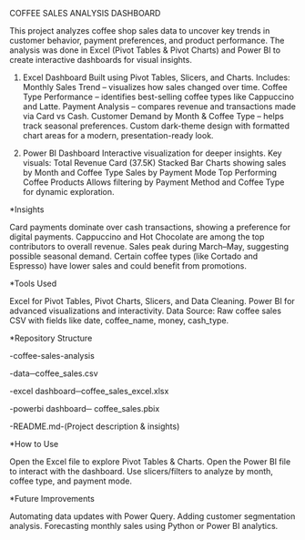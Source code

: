 COFFEE SALES ANALYSIS DASHBOARD

This project analyzes coffee shop sales data to uncover key trends in customer behavior, payment preferences, and product performance.
The analysis was done in Excel (Pivot Tables & Pivot Charts) and Power BI to create interactive dashboards for visual insights.

1. Excel Dashboard
Built using Pivot Tables, Slicers, and Charts.
Includes:
Monthly Sales Trend – visualizes how sales changed over time.
Coffee Type Performance – identifies best-selling coffee types like Cappuccino and Latte.
Payment Analysis – compares revenue and transactions made via Card vs Cash.
Customer Demand by Month & Coffee Type – helps track seasonal preferences.
Custom dark-theme design with formatted chart areas for a modern, presentation-ready look.

2. Power BI Dashboard
Interactive visualization for deeper insights.
Key visuals:
Total Revenue Card (37.5K)
Stacked Bar Charts showing sales by Month and Coffee Type
Sales by Payment Mode
Top Performing Coffee Products
Allows filtering by Payment Method and Coffee Type for dynamic exploration.

*Insights

Card payments dominate over cash transactions, showing a preference for digital payments.
Cappuccino and Hot Chocolate are among the top contributors to overall revenue.
Sales peak during March–May, suggesting possible seasonal demand.
Certain coffee types (like Cortado and Espresso) have lower sales and could benefit from promotions.

*Tools Used

Excel for Pivot Tables, Pivot Charts, Slicers, and Data Cleaning.
Power BI for advanced visualizations and interactivity.
Data Source: Raw coffee sales CSV with fields like date, coffee_name, money, cash_type.

*Repository Structure

-coffee-sales-analysis

-data─coffee_sales.csv

-excel dashboard─coffee_sales_excel.xlsx

-powerbi dashboard─ coffee_sales.pbix

-README.md-(Project description & insights)

*How to Use

Open the Excel file to explore Pivot Tables & Charts.
Open the Power BI file to interact with the dashboard.
Use slicers/filters to analyze by month, coffee type, and payment mode.

*Future Improvements

Automating data updates with Power Query.
Adding customer segmentation analysis.
Forecasting monthly sales using Python or Power BI analytics.
